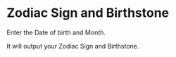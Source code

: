 # Zodiac Sign and Birthstone

Enter the Date of birth and Month.

It will output your Zodiac Sign and Birthstone.
